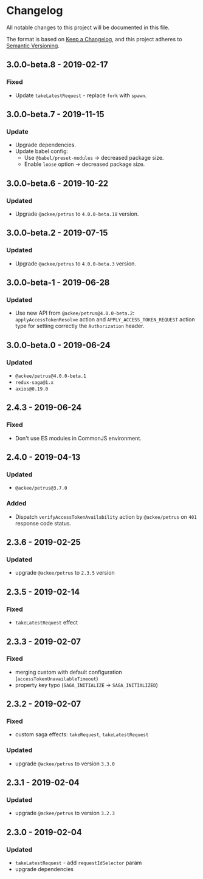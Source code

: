 # Changelog

All notable changes to this project will be documented in this file.

The format is based on [Keep a Changelog](https://keepachangelog.com/en/1.0.0/),
and this project adheres to [Semantic Versioning](https://semver.org/spec/v2.0.0.html).

## 3.0.0-beta.8 - 2019-02-17

### Fixed

-   Update `takeLatestRequest` - replace `fork` with `spawn`.

## 3.0.0-beta.7 - 2019-11-15

### Update

-   Upgrade dependencies.
-   Update babel config:
    -   Use `@babel/preset-modules` -> decreased package size.
    -   Enable `loose` option -> decreased package size.

## 3.0.0-beta.6 - 2019-10-22

### Updated

-   Upgrade `@ackee/petrus` to `4.0.0-beta.18` version.

## 3.0.0-beta.2 - 2019-07-15

### Updated

-   Upgrade `@ackee/petrus` to `4.0.0-beta.3` version.

## 3.0.0-beta-1 - 2019-06-28

### Updated

-   Use new API from `@ackee/petrus@4.0.0-beta.2`: `applyAccessTokenResolve` action and `APPLY_ACCESS_TOKEN_REQUEST` action type for setting correctly the `Authorization` header.

## 3.0.0-beta.0 - 2019-06-24

### Updated

-   `@ackee/petrus@4.0.0-beta.1`
-   `redux-saga@1.x`
-   `axios@0.19.0`

## 2.4.3 - 2019-06-24

### Fixed

-   Don't use ES modules in CommonJS environment.

## 2.4.0 - 2019-04-13

### Updated

-   `@ackee/petrus@3.7.0`

### Added

-   Dispatch `verifyAccessTokenAvailability` action by `@ackee/petrus` on `401` response code status.

## 2.3.6 - 2019-02-25

### Updated

-   upgrade `@ackee/petrus` to `2.3.5` version

## 2.3.5 - 2019-02-14

### Fixed

-   `takeLatestRequest` effect

## 2.3.3 - 2019-02-07

### Fixed

-   merging custom with default configuration (`accessTokenUnavailableTimeout`)
-   property key typo (`SAGA_INITIALIZE` -> `SAGA_INITIALIZED`)

## 2.3.2 - 2019-02-07

### Fixed

-   custom saga effects: `takeRequest`, `takeLatestRequest`

### Updated

-   upgrade `@ackee/petrus` to version `3.3.0`

## 2.3.1 - 2019-02-04

### Updated

-   upgrade `@ackee/petrus` to version `3.2.3`

## 2.3.0 - 2019-02-04

### Updated

-   `takeLatestRequest` - add `requestIdSelector` param
-   upgrade dependencies
